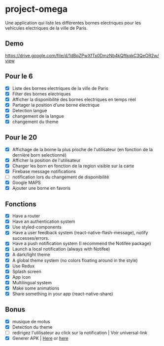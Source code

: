 # project-omega

Une application qui liste les différentes bornes electriques pour les vehicules electriques de la ville de Paris.

## Demo
https://drive.google.com/file/d/1dBqZPwXfTx0DmzNb4kQftkqkC3QeOR2w/view

## Pour le 6

- [x] Liste des bornes electriques de la ville de Paris
- [x] Filter des bornes electriques
- [x] Afficher la disponibilité des bornes electriques en temps réel
- [x] Partager la position d'une borne electrique
- [x] Detection langue
- [x] changement de la langue
- [x] changement du theme

## Pour le 20

- [x] Affichage de la borne la plus proche de l'utilisateur (en fonction de la dernière born selectionné)
- [x] Afficher la position de l'utilisateur
- [x] Charger les born en fonction de la region visible sur la carte
- [x] Firebase message notifications
- [ ] notification lors du changement de disponibilité
- [x] Google MAPS
- [x] Ajouter une borne en favoris

## Fonctions

- [x] Have a router
- [x] Have an authentication system
- [x] Use styled-components
- [x] Have a user feedback system (react-native-flash-message), notify successes/errors.
- [x] Have a push notification system (I recommend the Notifee package)
- [x] Launch a local notification (always with Notifee)
- [x] A dark/light theme
- [x] A global theme system (no colors floating around in the style)
- [x] Use Redux
- [x] Splash screen
- [x] App icon
- [x] Multilingual system
- [x] Make some animations
- [x] Share something in your app (react-native-share)

## Bonus

- [x] musique de motus
- [x] Detection du theme
- [ ] redirigez l'utilisateur au click sur la notification | Voir universal-link
- [x] Generer APK | [Here](https://github.com/Ofsen/project-omega/blob/main/Born.apk) or [here](https://www.mediafire.com/file/1lkdu1zjtnww94t/Born.apk/file)
